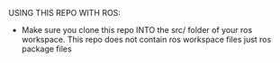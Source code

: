 USING THIS REPO WITH ROS:
- Make sure you clone this repo INTO the src/ folder of your ros workspace. This repo does not contain
	ros workspace files just ros package files
